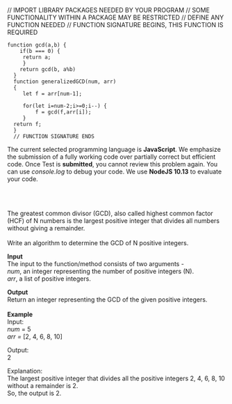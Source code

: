 
// IMPORT LIBRARY PACKAGES NEEDED BY YOUR PROGRAM
// SOME FUNCTIONALITY WITHIN A PACKAGE MAY BE RESTRICTED
// DEFINE ANY FUNCTION NEEDED
// FUNCTION SIGNATURE BEGINS, THIS FUNCTION IS REQUIRED
```
function gcd(a,b) {
    if(b === 0) {
     return a;
     }
    return gcd(b, a%b)
  }
  function generalizedGCD(num, arr)
  {
     let f = arr[num-1];
     
     for(let i=num-2;i>=0;i--) {
         f = gcd(f,arr[i]);
     }
  return f;
  }
  // FUNCTION SIGNATURE ENDS
```
<div class="tabData" ng-show="data.currentTab == 0">
            <span ng-bind-html="data.directions" class="direction_light_automata ng-binding"><p>The current selected programming language is <strong>JavaScript</strong>. We emphasize the submission of a fully working code over partially correct but efficient code. Once Test is <strong>submitted</strong>, you cannot review this problem again. You can use <em>console.log</em> to debug your code. We use <strong>NodeJS 10.13</strong> to evaluate your code.</p></span>
            <br><br>
            <div compile="data.questionStatement"><p class="ng-scope">The greatest common divisor (GCD), also called highest common factor (HCF) of N numbers is the largest positive integer that divides all numbers without giving a remainder.<br><br>Write an algorithm to determine the GCD of N positive integers.</p><p class="ng-scope"><strong>Input</strong><br>The input to the function/method consists of two arguments -&nbsp;<br><em>num</em>, an integer representing the number of positive integers (N).&nbsp;<br><em>arr</em>, a list of positive integers.</p>
<p class="ng-scope"><strong>Output</strong><br>Return an integer representing the GCD of the given positive integers.<br><em><br></em><strong>Example<br></strong><span style="font-weight: 400;">Input:<br></span><em><span style="font-weight: 400;">num</span></em><span style="font-weight: 400;">&nbsp;= 5&nbsp;<br></span><em><span style="font-weight: 400;">arr = </span></em><span style="font-weight: 400;">[2, 4, 6, 8, 10]</span></p>
<p class="ng-scope"><span style="font-weight: 400;">Output:<br></span>2</p>
<p class="ng-scope"><span style="font-weight: 400;">Explanation:<br></span>The largest positive integer that divides all the positive integers 2, 4, 6, 8, 10 without a remainder is 2. <br>So, the output is 2.</p></div>
            <!-- ngIf: data.externalUrl -->
        </div>